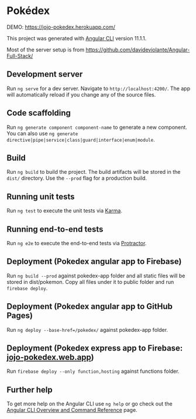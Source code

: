 # Pokédex

DEMO: https://jojo-pokedex.herokuapp.com/

This project was generated with [Angular CLI](https://github.com/angular/angular-cli) version 11.1.1.

Most of the server setup is from https://github.com/davideviolante/Angular-Full-Stack/

## Development server

Run `ng serve` for a dev server. Navigate to `http://localhost:4200/`. The app will automatically reload if you change any of the source files.

## Code scaffolding

Run `ng generate component component-name` to generate a new component. You can also use `ng generate directive|pipe|service|class|guard|interface|enum|module`.

## Build

Run `ng build` to build the project. The build artifacts will be stored in the `dist/` directory. Use the `--prod` flag for a production build.

## Running unit tests

Run `ng test` to execute the unit tests via [Karma](https://karma-runner.github.io).

## Running end-to-end tests

Run `ng e2e` to execute the end-to-end tests via [Protractor](http://www.protractortest.org/).

## Deployment (Pokedex angular app to Firebase)

Run `ng build --prod` against pokedex-app folder and all static files will be stored in dist/pokemon.
Copy all files under it to public folder and run `firebase deploy`.

## Deployment (Pokedex angular app to GitHub Pages)

Run `ng deploy --base-href=/pokedex/` against pokedex-app folder.

## Deployment (Pokedex express app to Firebase: [jojo-pokedex.web.app](https://jojo-pokedex.web.app))

Run `firebase deploy --only function,hosting` against functions folder.

## Further help

To get more help on the Angular CLI use `ng help` or go check out the [Angular CLI Overview and Command Reference](https://angular.io/cli) page.
